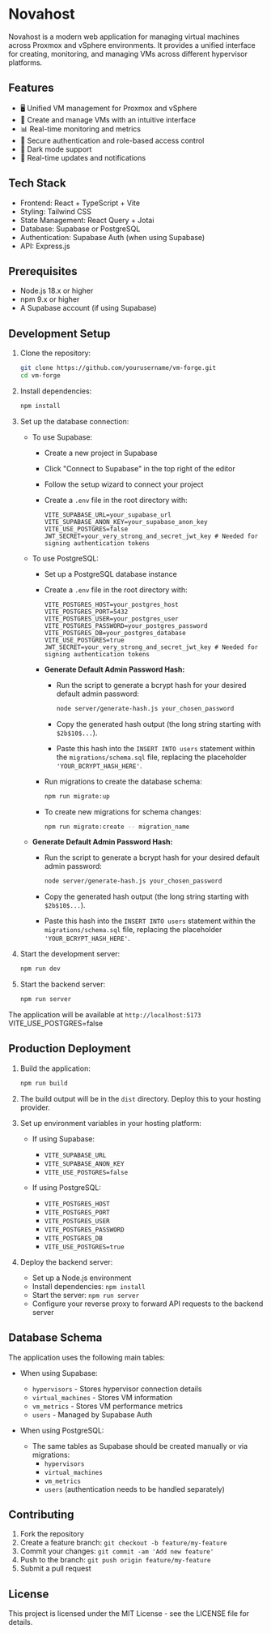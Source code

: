 # Novahost

Novahost is a modern web application for managing virtual machines across Proxmox and vSphere environments. It provides a unified interface for creating, monitoring, and managing VMs across different hypervisor platforms.

## Features

- 🖥️ Unified VM management for Proxmox and vSphere
- 🚀 Create and manage VMs with an intuitive interface
- 📊 Real-time monitoring and metrics
- 🔐 Secure authentication and role-based access control
- 🌙 Dark mode support
- 🔄 Real-time updates and notifications

## Tech Stack

- Frontend: React + TypeScript + Vite
- Styling: Tailwind CSS
- State Management: React Query + Jotai
- Database: Supabase or PostgreSQL
- Authentication: Supabase Auth (when using Supabase)
- API: Express.js

## Prerequisites

- Node.js 18.x or higher
- npm 9.x or higher
- A Supabase account (if using Supabase)

## Development Setup

1. Clone the repository:

   ```bash
   git clone https://github.com/yourusername/vm-forge.git
   cd vm-forge
   ```

2. Install dependencies:

   ```bash
   npm install
   ```

3. Set up the database connection:

   - To use Supabase:
     - Create a new project in Supabase
     - Click "Connect to Supabase" in the top right of the editor
     - Follow the setup wizard to connect your project
     - Create a `.env` file in the root directory with:

       ```env
       VITE_SUPABASE_URL=your_supabase_url
       VITE_SUPABASE_ANON_KEY=your_supabase_anon_key
       VITE_USE_POSTGRES=false
       JWT_SECRET=your_very_strong_and_secret_jwt_key # Needed for signing authentication tokens
       ```

   - To use PostgreSQL:
     - Set up a PostgreSQL database instance
     - Create a `.env` file in the root directory with:

       ```env
       VITE_POSTGRES_HOST=your_postgres_host
       VITE_POSTGRES_PORT=5432
       VITE_POSTGRES_USER=your_postgres_user
       VITE_POSTGRES_PASSWORD=your_postgres_password
       VITE_POSTGRES_DB=your_postgres_database
       VITE_USE_POSTGRES=true
       JWT_SECRET=your_very_strong_and_secret_jwt_key # Needed for signing authentication tokens
       ```

     - **Generate Default Admin Password Hash:**
       - Run the script to generate a bcrypt hash for your desired default admin password:

         ```bash
         node server/generate-hash.js your_chosen_password
         ```

       - Copy the generated hash output (the long string starting with `$2b$10$...`).
       - Paste this hash into the `INSERT INTO users` statement within the `migrations/schema.sql` file, replacing the placeholder `'YOUR_BCRYPT_HASH_HERE'`.

       
     - Run migrations to create the database schema:

       ```bash
       npm run migrate:up
       ```

     - To create new migrations for schema changes:

       ```bash
       npm run migrate:create -- migration_name
       ```

   - **Generate Default Admin Password Hash:**
     - Run the script to generate a bcrypt hash for your desired default admin password:

       ```bash
       node server/generate-hash.js your_chosen_password
       ```

     - Copy the generated hash output (the long string starting with `$2b$10$...`).
     - Paste this hash into the `INSERT INTO users` statement within the `migrations/schema.sql` file, replacing the placeholder `'YOUR_BCRYPT_HASH_HERE'`.

4. Start the development server:

   ```bash
   npm run dev
   ```

5. Start the backend server:

   ```bash
   npm run server
   ```

The application will be available at `http://localhost:5173`
       VITE_USE_POSTGRES=false

## Production Deployment

1. Build the application:

   ```bash
   npm run build
   ```

2. The build output will be in the `dist` directory. Deploy this to your hosting provider.

3. Set up environment variables in your hosting platform:

   - If using Supabase:
     - `VITE_SUPABASE_URL`
     - `VITE_SUPABASE_ANON_KEY`
     - `VITE_USE_POSTGRES=false`

   - If using PostgreSQL:
     - `VITE_POSTGRES_HOST`
     - `VITE_POSTGRES_PORT`
     - `VITE_POSTGRES_USER`
     - `VITE_POSTGRES_PASSWORD`
     - `VITE_POSTGRES_DB`
     - `VITE_USE_POSTGRES=true`

4. Deploy the backend server:
   - Set up a Node.js environment
   - Install dependencies: `npm install`
   - Start the server: `npm run server`
   - Configure your reverse proxy to forward API requests to the backend server

## Database Schema

The application uses the following main tables:

- When using Supabase:

  - `hypervisors` - Stores hypervisor connection details
  - `virtual_machines` - Stores VM information
  - `vm_metrics` - Stores VM performance metrics
  - `users` - Managed by Supabase Auth

- When using PostgreSQL:

  - The same tables as Supabase should be created manually or via migrations:
    - `hypervisors`
    - `virtual_machines`
    - `vm_metrics`
    - `users` (authentication needs to be handled separately)

## Contributing

1. Fork the repository
2. Create a feature branch: `git checkout -b feature/my-feature`
3. Commit your changes: `git commit -am 'Add new feature'`
4. Push to the branch: `git push origin feature/my-feature`
5. Submit a pull request

## License

This project is licensed under the MIT License - see the LICENSE file for details.

